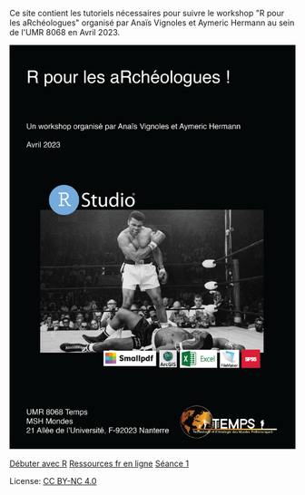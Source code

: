 Ce site contient les tutoriels nécessaires pour suivre le workshop "R pour les aRchéologues" organisé par Anaïs Vignoles et Aymeric Hermann au sein de l'UMR 8068 en Avril 2023.

![image](poster.png)

[Débuter avec R](seance-0_debuter_avec_R.html)
[Ressources fr en ligne](seance-0_ressources-en-ligne.html)
[Séance 1](seance-1.html)

License: [CC BY-NC 4.0]([http://creativecommons.org/publicdomain/zero/1.0/](https://creativecommons.org/licenses/by-nc/4.0/))
